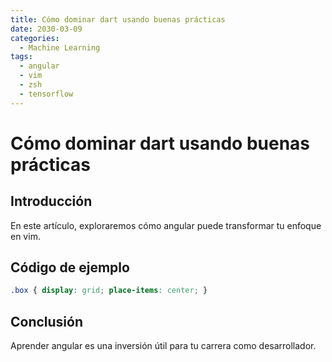 ```yaml
---
title: Cómo dominar dart usando buenas prácticas
date: 2030-03-09
categories:
  - Machine Learning
tags:
  - angular
  - vim
  - zsh
  - tensorflow
---
```


# Cómo dominar dart usando buenas prácticas

## Introducción

En este artículo, exploraremos cómo angular puede transformar tu enfoque en vim.

## Código de ejemplo

```css
.box { display: grid; place-items: center; }
```

## Conclusión

Aprender angular es una inversión útil para tu carrera como desarrollador.